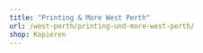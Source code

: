 ```yaml
---
title: "Printing & More West Perth"
url: /west-perth/printing-und-more-west-perth/
shop: Kopieren
---
```

